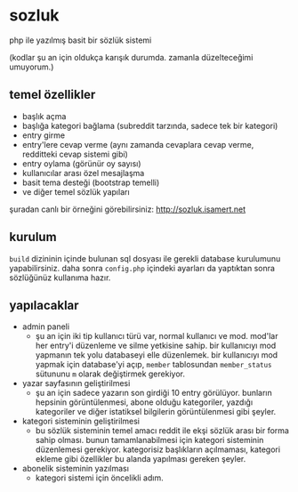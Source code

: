 # sozluk
php ile yazılmış basit bir sözlük sistemi

(kodlar şu an için oldukça karışık durumda. zamanla düzelteceğimi umuyorum.)

## temel özellikler
- başlık açma
- başlığa kategori bağlama (subreddit tarzında, sadece tek bir kategori)
- entry girme
- entry'lere cevap verme (aynı zamanda cevaplara cevap verme, redditteki cevap sistemi gibi)
- entry oylama (görünür oy sayısı)
- kullanıcılar arası özel mesajlaşma
- basit tema desteği (bootstrap temelli)
- ve diğer temel sözlük yapıları

şuradan canlı bir örneğini görebilirsiniz: http://sozluk.isamert.net


## kurulum
`build` dizininin içinde bulunan sql dosyası ile gerekli database kurulumunu yapabilirsiniz. daha sonra `config.php` içindeki ayarları da yaptıktan sonra sözlüğünüz kullanıma hazır.

## yapılacaklar
- admin paneli
    * şu an için iki tip kullanıcı türü var, normal kullanıcı ve mod. mod'lar her entry'i düzenleme ve silme yetkisine sahip. bir kullanıcıyı mod yapmanın tek yolu databaseyi elle düzenlemek. bir kullanıcıyı mod yapmak için database'yi açıp, `member` tablosundan `member_status` sütununu `m` olarak değiştirmek gerekiyor.
- yazar sayfasının geliştirilmesi
    - şu an için sadece yazarın son girdiği 10 entry görülüyor. bunların hepsinin görüntülenmesi, abone olduğu kategoriler, yazdığı kategoriler ve diğer istatiksel bilgilerin görüntülenmesi gibi şeyler.
- kategori sisteminin geliştirilmesi
    - bu sözlük sisteminin temel amacı reddit ile ekşi sözlük arası bir forma sahip olması. bunun tamamlanabilmesi için kategori sisteminin düzenlemesi gerekiyor. kategorisiz başlıkların açılmaması, kategori ekleme gibi özellikler bu alanda yapılması gereken şeyler.
- abonelik sisteminin yazılması
    - kategori sistemi için öncelikli adım.
